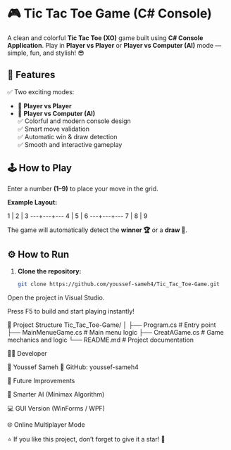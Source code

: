 # 🎮 Tic Tac Toe Game (C# Console)
A clean and colorful **Tic Tac Toe (XO)** game built using **C# Console Application**. Play in **Player vs Player** or **Player vs Computer (AI)** mode — simple, fun, and stylish! 😎

## 🌟 Features
✅ Two exciting modes:  
- 👥 **Player vs Player**  
- 🤖 **Player vs Computer (AI)**  
✅ Colorful and modern console design  
✅ Smart move validation  
✅ Automatic win & draw detection  
✅ Smooth and interactive gameplay  

## 🕹️ How to Play
Enter a number **(1–9)** to place your move in the grid.  

**Example Layout:**

 1 | 2 | 3
---+---+---
 4 | 5 | 6
---+---+---
 7 | 8 | 9


The game will automatically detect the **winner 🏆** or a **draw 🤝**.

## ⚙️ How to Run
1. **Clone the repository:**
   ```bash
   git clone https://github.com/youssef-sameh4/Tic_Tac_Toe-Game.git


Open the project in Visual Studio.

Press F5 to build and start playing instantly!

🧩 Project Structure
Tic_Tac_Toe-Game/
│
├── Program.cs          # Entry point
├── MainMenueGame.cs    # Main menu logic
├── CreatAGame.cs       # Game mechanics and logic
└── README.md           # Project documentation

👨‍💻 Developer

👤 Youssef Sameh
💼 GitHub: youssef-sameh4

🚀 Future Improvements

🧠 Smarter AI (Minimax Algorithm)

💻 GUI Version (WinForms / WPF)

🌐 Online Multiplayer Mode

⭐ If you like this project, don’t forget to give it a star! 🌟
